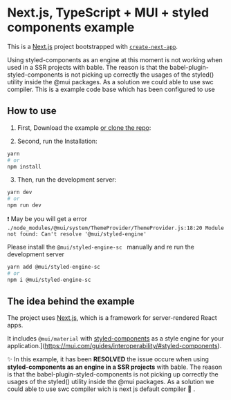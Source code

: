 # Next.js, TypeScript + MUI + styled components example

This is a [Next.js](https://nextjs.org/) project bootstrapped with [`create-next-app`](https://github.com/vercel/next.js/tree/canary/packages/create-next-app).


Using styled-components as an engine at this moment is not working when used in a SSR projects with bable. The reason is that the babel-plugin-styled-components is not picking up correctly the usages of the styled() utility inside the @mui packages. As a solution we could able to use swc compiler. This is a example code base which has been configured to use

## How to use

1. First, Download the example [or clone the repo](https://github.com/subodha/next-ssr-ts-swc-mui-sc-example.git):

2. Second, run the Installation:
```bash
yarn
# or
npm install
```

3. Then, run the development server:
```bash
yarn dev
# or
npm run dev
```

:exclamation: May be you will get a error 
`./node_modules/@mui/system/ThemeProvider/ThemeProvider.js:18:20
Module not found: Can't resolve '@mui/styled-engine'`

Please install the `@mui/styled-engine-sc ` manually and re run the development server

```bash
yarn add @mui/styled-engine-sc
# or
npm i @mui/styled-engine-sc
```



## The idea behind the example
<!-- #default-branch-switch -->

The project uses [Next.js](https://github.com/vercel/next.js), which is a framework for server-rendered React apps.

It includes `@mui/material` with [styled-components](https://styled-components.com/) as a style engine for your application.](https://mui.com/guides/interoperability/#styled-components).

:sparkles: In this example, it has been **RESOLVED** the issue occure when using **styled-components as an engine in a SSR projects** with bable.
The reason is that the babel-plugin-styled-components is not picking up correctly the usages of the styled() utility inside the @mui packages.
As a solution we could able to use swc compiler wich is next js default compiler :rocket: .
